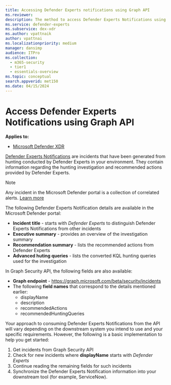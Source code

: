 ```yaml
---
title: Accessing Defender Experts notifications using Graph API
ms.reviewer:
description: The method to access Defender Experts Notifications using Graph security API
ms.service: defender-experts
ms.subservice: dex-xdr
ms.author: vpattnaik
author: vpattnai
ms.localizationpriority: medium
manager: dansimp
audience: ITPro
ms.collection:
  - m365-security
  - tier1
  - essentials-overview
ms.topic: conceptual
search.appverid: met150
ms.date: 04/15/2024
---
```


# Access Defender Experts Notifications using Graph API

**Applies to:**

- [Microsoft Defender XDR](https://go.microsoft.com/fwlink/?linkid=2118804)

[Defender Experts Notifications](onboarding-defender-experts-for-hunting.md#receive-defender-experts-notifications) are incidents that have been generated from hunting conducted by Defender Experts in your environment. They contain information regarding the hunting investigation and recommended actions provided by Defender Experts.

> [!NOTE]
> Any incident in the Microsoft Defender portal is a collection of correlated alerts. [Learn more](/graph/api/resources/security-incident)

The following Defender Experts Notification details are available in the Microsoft Defender portal:

- **Incident title** - starts with _Defender Experts_ to distinguish Defender Experts Notifications from other incidents
- **Executive summary** - provides an overview of the investigation summary
- **Recommendation summary** - lists the recommended actions from Defender Experts
- **Advanced huting queries** - lists the converted KQL hunting queries used for the investigation

In Graph Security API, the following fields are also available:

- **Graph endpoint** -  https://graph.microsoft.com/beta/security/incidents 
- The following **field names** that correspond to the details mentioned earlier:
  - displayName
  - description
  - recommendedActions
  - recommendedHuntingQueries

Your approach to consuming Defender Experts Notifications from the API will vary depending on the downstream system you intend to use and your specific requirements. However, the following is a basic implementation to help you get started:

1. Get incidents from Graph Security API
2. Check for new incidents where **displayName** starts with _Defender Experts_
3. Continue reading the remaining fields for such incidents
4. Synchronize the Defender Experts Notification information into your downstream tool (for example, ServiceNow).